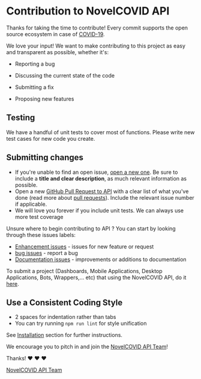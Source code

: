 # Contribution to NovelCOVID  API

Thanks for taking the time to contribute!
Every commit supports the open source ecosystem in case of [COVID-19](https://en.wikipedia.org/wiki/2019%E2%80%9320_coronavirus_pandemic).

We love your input! We want to make contributing to this project as easy and transparent as possible, whether it's:

- Reporting a bug

- Discussing the current state of the code

- Submitting a fix

- Proposing new features


## Testing

We have a handful of unit tests to cover most of functions.
Please write new test cases for new code you create.

## Submitting changes

* If you're unable to find an open issue, [open a new one](https://github.com/NovelCOVID/API/issues/new). Be sure to include a **title and clear description**, as much relevant information as possible.
* Open  a new [GitHub Pull Request to API](https://github.com/NovelCOVID/API/pulls) with a clear list of what you've done (read more about [pull requests](http://help.github.com/pull-requests/)). Include the relevant issue number if applicable.
* We will love you forever if you include unit tests. We can always use more test coverage

Unsure where to begin contributing to API ? You can start by looking through these issues labels:

* [Enhancement issues](https://github.com/ExpDev07/coronavirus-tracker-api/labels/enhancement) - issues for new feature or request
* [bug issues](https://github.com//NovelCOVID/API/labels/bug) -  report a bug
* [Documentation issues](https://github.com/NovelCOVID/API/labels/documentation) - improvements or additions to documentation

To submit a project (Dashboards, Mobile Applications, Desktop Applications, Bots, Wrappers,... etc) that using the NovelCOVID API, do it [here](https://github.com/NovelCOVID/awesome-novelcovid).      

## Use a Consistent Coding Style

- 2 spaces for indentation rather than tabs
- You can try running `npm run lint` for style unification

See [Installation](./README.md#installation) section for further instructions.


We encourage you to pitch in and join the [NovelCOVID API Team](https://github.com/NovelCOVID/API#contributors-)!

Thanks! :heart: :heart: :heart:

[NovelCOVID API Team](https://github.com/NovelCOVID/API#contributors-)
